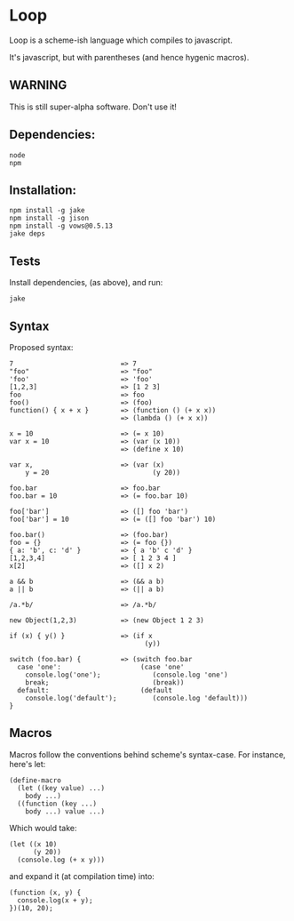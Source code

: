 # Loop

Loop is a scheme-ish language which compiles to javascript.

It's javascript, but with parentheses (and hence hygenic macros).

## WARNING

This is still super-alpha software.  Don't use it!

## Dependencies:

    node
    npm

## Installation:

    npm install -g jake
    npm install -g jison
    npm install -g vows@0.5.13
    jake deps

## Tests

Install dependencies, (as above), and run:

    jake

## Syntax

Proposed syntax:

    7                           => 7
    "foo"                       => "foo"
    'foo'                       => 'foo'
    [1,2,3]                     => [1 2 3]
    foo                         => foo
    foo()                       => (foo)
    function() { x + x }        => (function () (+ x x))
                                => (lambda () (+ x x))

    x = 10                      => (= x 10)
    var x = 10                  => (var (x 10))
                                => (define x 10)

    var x,                      => (var (x)
        y = 20                          (y 20))

    foo.bar                     => foo.bar
    foo.bar = 10                => (= foo.bar 10)

    foo['bar']                  => ([] foo 'bar')
    foo['bar'] = 10             => (= ([] foo 'bar') 10)

    foo.bar()                   => (foo.bar)
    foo = {}                    => (= foo {})
    { a: 'b', c: 'd' }          => { a 'b' c 'd' }
    [1,2,3,4]                   => [ 1 2 3 4 ]
    x[2]                        => ([] x 2)

    a && b                      => (&& a b)
    a || b                      => (|| a b)

    /a.*b/                      => /a.*b/

    new Object(1,2,3)           => (new Object 1 2 3)

    if (x) { y() }              => (if x
                                      (y))

    switch (foo.bar) {          => (switch foo.bar
      case 'one':                    (case 'one'
        console.log('one');             (console.log 'one')
        break;                          (break))
      default:                       (default
        console.log('default');         (console.log 'default)))
    }

## Macros

Macros follow the conventions behind scheme's syntax-case.  For instance, here's let:

    (define-macro
      (let ((key value) ...)
        body ...)
      ((function (key ...)
        body ...) value ...)

Which would take:

    (let ((x 10)
          (y 20))
      (console.log (+ x y)))

and expand it (at compilation time) into:

    (function (x, y) {
      console.log(x + y);
    })(10, 20);
